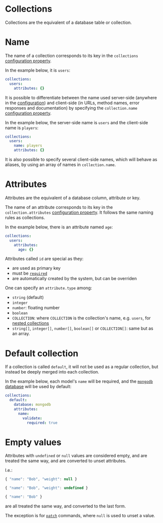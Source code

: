 # Collections

Collections are the equivalent of a database table or collection.

# Name

The name of a collection corresponds to its key in the `collections`
[configuration property](../usage/configuration.md#properties).

In the example below, it is `users`:

```yml
collections:
  users:
    attributes: {}
```

It is possible to differentiate between the name used server-side (anywhere in
the [configuration](../usage/configuration.md)) and client-side (in URLs,
method names, error responses and documentation) by specifying the
`collection.name`
[configuration property](../usage/configuration.md#properties).

In the example below, the server-side name is `users` and the client-side name
is `players`:

```yml
collections:
  users:
    name: players
    attributes: {}
```

It is also possible to specify several client-side names, which will behave
as aliases, by using an array of names in `collection.name`.

# Attributes

Attributes are the equivalent of a database column, attribute or key.

The name of an attribute corresponds to its key in the `collection.attributes`
[configuration property](../usage/configuration.md#properties). It follows the
same naming rules as collections.

In the example below, there is an attribute named `age`:

```yml
collections:
  users:
    attributes:
      age: {}
```

Attributes called `id` are special as they:
  - are used as primary key
  - must be [`required`](validation.md)
  - are automatically created by the system, but can be overriden

One can specify an `attribute.type` among:
  - `string` (default)
  - `integer`
  - `number`: floating number
  - `boolean`
  - `COLLECTION`: where `COLLECTION` is the collection's name, e.g. `users`,
    for [nested collections](relations.md)
  - `string[]`, `integer[]`, `number[]`, `boolean[]` or `COLLECTION[]`: same but
    as an array.

# Default collection

If a collection is called `default`, it will not be used as a regular
collection, but instead be deeply merged into each collection.

In the example below, each model's `name` will be required, and the
[`mongodb` database](../databases/mongodb.md) will be used by default:

```yml
collections:
  default:
    database: mongodb
    attributes:
      name:
        validate:
          required: true
```

# Empty values

Attributes with `undefined` or `null` values are considered empty, and are
treated the same way, and are converted to unset attributes.

I.e.:

<!-- eslint-skip -->
```js
{ "name": "Bob", "weight": null }
```

<!-- eslint-skip -->
```js
{ "name": "Bob", "weight": undefined }
```

<!-- eslint-skip -->
```js
{ "name": "Bob" }
```

are all treated the same way, and converted to the last form.

The exception is for [`patch`](../../client/query/crud.md#patch-command)
commands, where `null` is used to unset a value.
